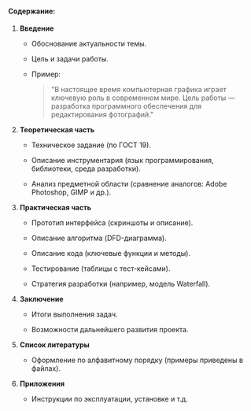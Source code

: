 #### Содержание:

1. **Введение**
    
    - Обоснование актуальности темы.
        
    - Цель и задачи работы.
        
    - Пример:
        
        > "В настоящее время компьютерная графика играет ключевую роль в современном мире. Цель работы — разработка программного обеспечения для редактирования фотографий."
        
2. **Теоретическая часть**
    
    - Техническое задание (по ГОСТ 19).
        
    - Описание инструментария (язык программирования, библиотеки, среда разработки).
        
    - Анализ предметной области (сравнение аналогов: Adobe Photoshop, GIMP и др.).
        
3. **Практическая часть**
    
    - Прототип интерфейса (скриншоты и описание).
        
    - Описание алгоритма (DFD-диаграмма).
        
    - Описание кода (ключевые функции и методы).
        
    - Тестирование (таблицы с тест-кейсами).
        
    - Стратегия разработки (например, модель Waterfall).
        
4. **Заключение**
    
    - Итоги выполнения задач.
        
    - Возможности дальнейшего развития проекта.
        
5. **Список литературы**
    
    - Оформление по алфавитному порядку (примеры приведены в файлах).
        
6. **Приложения**
    
    - Инструкции по эксплуатации, установке и т.д.
